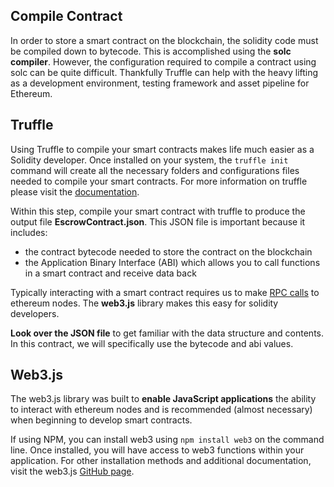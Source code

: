 ## Compile Contract

In order to store a smart contract on the blockchain, the solidity code must be compiled down to bytecode. This is accomplished using the **solc compiler**. However, the configuration required to compile a contract using solc can be quite difficult. Thankfully Truffle can help with the heavy lifting as a development environment, testing framework and asset pipeline for Ethereum.

## Truffle

Using Truffle to compile your smart contracts makes life much easier as a Solidity developer. Once installed on your system, the ```truffle init``` command will create all the necessary folders and configurations files needed to compile your smart contracts. For more information on truffle please visit the [documentation](http://truffleframework.com/docs/).

Within this step, compile your smart contract with truffle to produce the output file **EscrowContract.json**. This JSON file is important because it includes:

- the contract bytecode needed to store the contract on the blockchain
- the Application Binary Interface (ABI) which allows you to call functions in a smart contract and receive data back

Typically interacting with a smart contract requires us to make [RPC calls](https://github.com/ethereum/wiki/wiki/JSON-RPC) to ethereum nodes. The **web3.js** library makes this easy for solidity developers.

**Look over the JSON file** to get familiar with the data structure and contents. In this contract, we will specifically use the bytecode and abi values.

## Web3.js

The web3.js library was built to **enable JavaScript applications** the ability to interact with ethereum nodes and is recommended (almost necessary) when beginning to develop smart contracts.

If using NPM, you can install web3 using ```npm install web3``` on the command line. Once installed, you will have access to web3 functions within your application. For other installation methods and additional documentation, visit the web3.js [GitHub page](https://github.com/ethereum/web3.js).
